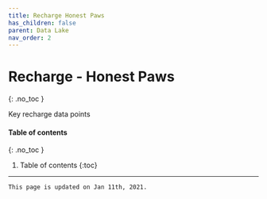 ```yaml
---
title: Recharge Honest Paws
has_children: false
parent: Data Lake
nav_order: 2
---
```

# Recharge - Honest Paws
{: .no_toc }

Key recharge data points

#### Table of contents
{: .no_toc }

1. Table of contents
{:toc}

---
```
This page is updated on Jan 11th, 2021.
```
